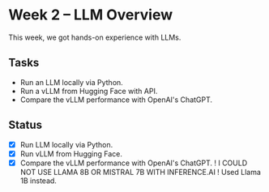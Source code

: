 # Week 2 – LLM Overview

This week, we got hands-on experience with LLMs.

## Tasks

- Run an LLM locally via Python.
- Run a vLLM from Hugging Face with API.
- Compare the vLLM performance with OpenAI's ChatGPT.

## Status

- [x] Run LLM locally via Python.
- [x] Run vLLM from Hugging Face.
- [x] Compare the vLLM performance with OpenAI's ChatGPT.       ! I COULD NOT USE LLAMA 8B OR MISTRAL 7B WITH INFERENCE.AI ! Used Llama 1B instead.